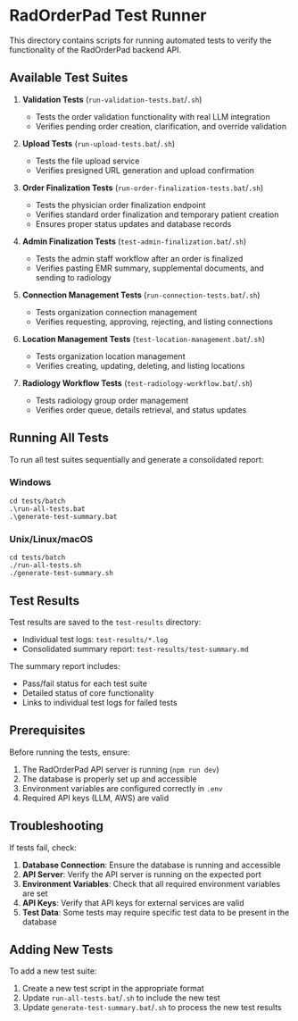 # RadOrderPad Test Runner

This directory contains scripts for running automated tests to verify the functionality of the RadOrderPad backend API.

## Available Test Suites

1. **Validation Tests** (`run-validation-tests.bat`/`.sh`)
   - Tests the order validation functionality with real LLM integration
   - Verifies pending order creation, clarification, and override validation

2. **Upload Tests** (`run-upload-tests.bat`/`.sh`)
   - Tests the file upload service
   - Verifies presigned URL generation and upload confirmation

3. **Order Finalization Tests** (`run-order-finalization-tests.bat`/`.sh`)
   - Tests the physician order finalization endpoint
   - Verifies standard order finalization and temporary patient creation
   - Ensures proper status updates and database records

4. **Admin Finalization Tests** (`test-admin-finalization.bat`/`.sh`)
   - Tests the admin staff workflow after an order is finalized
   - Verifies pasting EMR summary, supplemental documents, and sending to radiology

5. **Connection Management Tests** (`run-connection-tests.bat`/`.sh`)
   - Tests organization connection management
   - Verifies requesting, approving, rejecting, and listing connections

6. **Location Management Tests** (`test-location-management.bat`/`.sh`)
   - Tests organization location management
   - Verifies creating, updating, deleting, and listing locations

7. **Radiology Workflow Tests** (`test-radiology-workflow.bat`/`.sh`)
   - Tests radiology group order management
   - Verifies order queue, details retrieval, and status updates

## Running All Tests

To run all test suites sequentially and generate a consolidated report:

### Windows

```
cd tests/batch
.\run-all-tests.bat
.\generate-test-summary.bat
```

### Unix/Linux/macOS

```
cd tests/batch
./run-all-tests.sh
./generate-test-summary.sh
```

## Test Results

Test results are saved to the `test-results` directory:

- Individual test logs: `test-results/*.log`
- Consolidated summary report: `test-results/test-summary.md`

The summary report includes:
- Pass/fail status for each test suite
- Detailed status of core functionality
- Links to individual test logs for failed tests

## Prerequisites

Before running the tests, ensure:

1. The RadOrderPad API server is running (`npm run dev`)
2. The database is properly set up and accessible
3. Environment variables are configured correctly in `.env`
4. Required API keys (LLM, AWS) are valid

## Troubleshooting

If tests fail, check:

1. **Database Connection**: Ensure the database is running and accessible
2. **API Server**: Verify the API server is running on the expected port
3. **Environment Variables**: Check that all required environment variables are set
4. **API Keys**: Verify that API keys for external services are valid
5. **Test Data**: Some tests may require specific test data to be present in the database

## Adding New Tests

To add a new test suite:

1. Create a new test script in the appropriate format
2. Update `run-all-tests.bat`/`.sh` to include the new test
3. Update `generate-test-summary.bat`/`.sh` to process the new test results